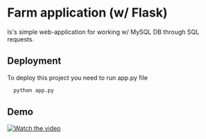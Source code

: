 # Farm application (w/ Flask)
Is's simple web-application for working w/ MySQL DB through SQL requests.

## Deployment
To deploy this project you need to run app.py file
```bash
  python app.py
```
## Demo

[![Watch the video](https://img.youtube.com/vi/KGDhmHLNfAI/maxresdefault.jpg)](https://youtu.be/KGDhmHLNfAI)
